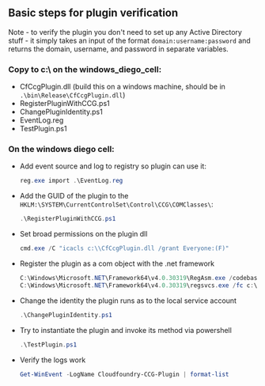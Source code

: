 ## Basic steps for plugin verification

Note - to verify the plugin you don't need to set up any Active Directory stuff - it simply takes an input of the format `domain:username:password` and returns the domain, username, and password in separate variables.

### Copy to c:\ on the windows_diego_cell:
- CfCcgPlugin.dll (build this on a windows machine, should be in `.\bin\Release\CfCcgPlugin.dll`)
- RegisterPluginWithCCG.ps1
- ChangePluginIdentity.ps1
- EventLog.reg
- TestPlugin.ps1

### On the windows diego cell:
- Add event source and log to registry so plugin can use it:
    ```powershell
    reg.exe import .\EventLog.reg
    ```
- Add the GUID of the plugin to the `HKLM:\SYSTEM\CurrentControlSet\Control\CCG\COMClasses\`:
    ```powershell
    .\RegisterPluginWithCCG.ps1
    ```
- Set broad permissions on the plugin dll
    ```powershell
    cmd.exe /C "icacls c:\\CfCcgPlugin.dll /grant Everyone:(F)"
    ```
- Register the plugin as a com object with the .net framework

    ```powershell
    C:\Windows\Microsoft.NET\Framework64\v4.0.30319\RegAsm.exe /codebase /tlb c:\CfCcgPlugin.dll
    C:\Windows\Microsoft.NET\Framework64\v4.0.30319\regsvcs.exe /fc c:\CfCcgPlugin.dll
    ```
- Change the identity the plugin runs as to the local service account
    ```powershell
    .\ChangePluginIdentity.ps1
    ```
- Try to instantiate the plugin and invoke its method via powershell
    ```powershell
    .\TestPlugin.ps1
    ```
- Verify the logs work
    ```powershell
    Get-WinEvent -LogName Cloudfoundry-CCG-Plugin | format-list
    ```
